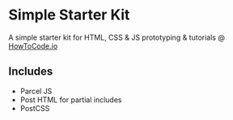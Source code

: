 # Simple Starter Kit

A simple starter kit for HTML, CSS & JS prototyping & tutorials @ [HowToCode.io](https://howtocode.io)

## Includes

- Parcel JS
- Post HTML for partial includes
- PostCSS
